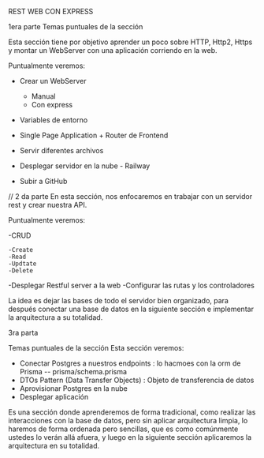 REST WEB CON EXPRESS

1era parte Temas puntuales de la sección

Esta sección tiene por objetivo aprender un poco sobre HTTP, Http2, Https y montar un WebServer con una aplicación corriendo en la web.

Puntualmente veremos:

- Crear un WebServer

    - Manual 
    - Con express

- Variables de entorno

- Single Page Application + Router de Frontend

- Servir diferentes archivos

- Desplegar servidor en la nube - Railway

- Subir a GitHub


// 2 da parte 
En esta sección, nos enfocaremos en trabajar con un servidor rest y crear nuestra API.

Puntualmente veremos:

-CRUD

    -Create
    -Read
    -Updtate
    -Delete

-Desplegar Restful server a la web
-Configurar las rutas y los controladores


La idea es dejar las bases de todo el servidor bien organizado, para después conectar una base de datos en la siguiente sección e implementar la arquitectura a su totalidad.


3ra parta

Temas puntuales de la sección
Esta sección veremos:

- Conectar Postgres a nuestros endpoints : lo hacmoes con la orm de Prisma -- prisma/schema.prisma
- DTOs Pattern (Data Transfer Objects) : Objeto de transferencia de datos
- Aprovisionar Postgres en la nube
- Desplegar aplicación

Es una sección donde aprenderemos de forma tradicional, como realizar las interacciones con la base de datos, pero sin aplicar arquitectura limpia, lo haremos de forma ordenada pero sencillas, que es como comúnmente ustedes lo verán allá afuera, y luego en la siguiente sección aplicaremos la arquitectura en su totalidad.